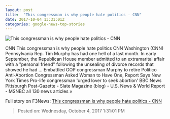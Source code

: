```yaml
---
layout: post
title:  "This congressman is why people hate politics - CNN"
date: 2017-10-04 13:31:01Z
categories: google-news-top-stories
---
```


![This congressman is why people hate politics - CNN](http://i2.cdn.cnn.com/cnnnext/dam/assets/171003173506-tim-murphy-super-tease.jpg)

CNN This congressman is why people hate politics CNN Washington (CNN) Pennsylvania Rep. Tim Murphy has had one hell of a last month. In early September, the Republican House member admitted to an extramarital affair with a "personal friend" following the unsealing of divorce records that showed he had ... Embattled GOP congressman Murphy to retire Politico Anti-Abortion Congressman Asked Woman to Have One, Report Says New York Times Pro-life congressman 'urged lover to seek abortion' BBC News Pittsburgh Post-Gazette - Slate Magazine (blog) - U.S. News & World Report - MSNBC all 130 news articles »


Full story on F3News: [This congressman is why people hate politics - CNN](http://www.f3nws.com/n/gY3PtF)

> Posted on: Wednesday, October 4, 2017 1:31:01 PM
